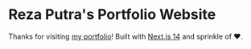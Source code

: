 # Reza Putra's Portfolio Website

Thanks for visiting [my portfolio](https://rezaputraa.github.io)! Built with [Next.js 14](https://nextjs.org/) and sprinkle of :heart:.